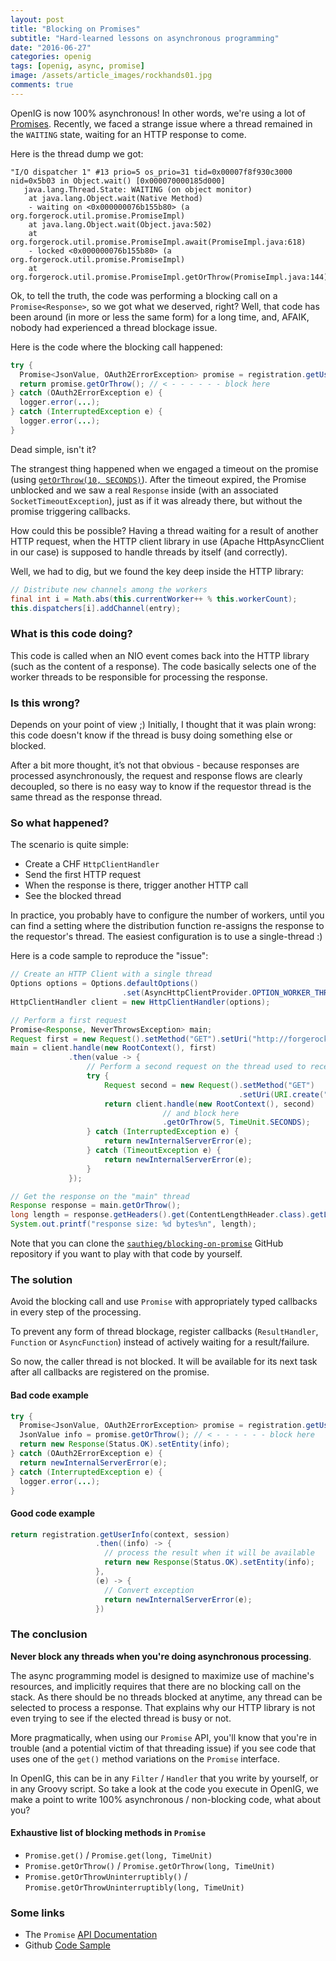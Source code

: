 ```yaml
---
layout: post
title: "Blocking on Promises"
subtitle: "Hard-learned lessons on asynchronous programming"
date: "2016-06-27"
categories: openig
tags: [openig, async, promise]
image: /assets/article_images/rockhands01.jpg
comments: true
---
```


OpenIG is now 100% asynchronous! In other words, we're using a lot of [Promises][promise-apidoc].
Recently, we faced a strange issue where a thread remained in the `WAITING`
state, waiting for an HTTP response to come.

<!-- more -->

Here is the thread dump we got:

~~~
"I/O dispatcher 1" #13 prio=5 os_prio=31 tid=0x00007f8f930c3000 nid=0x5b03 in Object.wait() [0x000070000185d000]
   java.lang.Thread.State: WAITING (on object monitor)
	at java.lang.Object.wait(Native Method)
	- waiting on <0x000000076b155b80> (a org.forgerock.util.promise.PromiseImpl)
	at java.lang.Object.wait(Object.java:502)
	at org.forgerock.util.promise.PromiseImpl.await(PromiseImpl.java:618)
	- locked <0x000000076b155b80> (a org.forgerock.util.promise.PromiseImpl)
	at org.forgerock.util.promise.PromiseImpl.getOrThrow(PromiseImpl.java:144)
~~~

Ok, to tell the truth, the code was performing a blocking call on a
`Promise<Response>`, so we got what we deserved, right? Well, that code has
been around (in more or less the same form) for a long time, and, AFAIK, nobody
had experienced a thread blockage issue.

Here is the code where the blocking call happened:

~~~java
try {
  Promise<JsonValue, OAuth2ErrorException> promise = registration.getUserInfo(context, session);
  return promise.getOrThrow(); // < - - - - - - block here
} catch (OAuth2ErrorException e) {
  logger.error(...);
} catch (InterruptedException e) {
  logger.error(...);
}
~~~

Dead simple, isn't it?

The strangest thing happened when we engaged a timeout on the promise
(using [`getOrThrow(10, SECONDS)`][get-or-throw]). After the timeout expired,
the Promise unblocked and we saw a real `Response` inside (with an associated `SocketTimeoutException`), just as if it was already there, but without the
promise triggering callbacks.

How could this be possible? Having a thread waiting for a result of another HTTP
request, when the HTTP client library in use (Apache HttpAsyncClient in our case)
is supposed to handle threads by itself (and correctly).

Well, we had to dig, but we found the key deep inside the HTTP library:

~~~java
// Distribute new channels among the workers
final int i = Math.abs(this.currentWorker++ % this.workerCount);
this.dispatchers[i].addChannel(entry);
~~~

### What is this code doing?

This code is called when an NIO event comes back into the HTTP library (such as
the content of a response). The code basically selects one of the worker threads
to be responsible for processing the response.

### Is this wrong?

Depends on your point of view ;) Initially, I thought that it was plain
wrong: this code doesn't know if the thread is busy doing something else or blocked.

After a bit more thought, it’s not that obvious - because responses are processed
asynchronously, the request and response flows are clearly decoupled, so there is
no easy way to know if the requestor thread is the same thread as the response thread.

### So what happened?

The scenario is quite simple:

* Create a CHF `HttpClientHandler`
* Send the first HTTP request
* When the response is there, trigger another HTTP call
* See the blocked thread

In practice, you probably have to configure the number of workers, until you can
find a setting where the distribution function re-assigns the response to the
requestor's thread. The easiest configuration is to use a single-thread :)

Here is a code sample to reproduce the "issue":

~~~java
// Create an HTTP Client with a single thread
Options options = Options.defaultOptions()
                         .set(AsyncHttpClientProvider.OPTION_WORKER_THREADS, 1);
HttpClientHandler client = new HttpClientHandler(options);

// Perform a first request
Promise<Response, NeverThrowsException> main;
Request first = new Request().setMethod("GET").setUri("http://forgerock.org");
main = client.handle(new RootContext(), first)
             .then(value -> {
                 // Perform a second request on the thread used to receive the response
                 try {
                     Request second = new Request().setMethod("GET")
                                                   .setUri(URI.create("http://www.apache.org"));
                     return client.handle(new RootContext(), second)
                                  // and block here
                                  .getOrThrow(5, TimeUnit.SECONDS);
                 } catch (InterruptedException e) {
                     return newInternalServerError(e);
                 } catch (TimeoutException e) {
                     return newInternalServerError(e);
                 }
             });

// Get the response on the "main" thread
Response response = main.getOrThrow();
long length = response.getHeaders().get(ContentLengthHeader.class).getLength();
System.out.printf("response size: %d bytes%n", length);
~~~

Note that you can clone the [`sauthieg/blocking-on-promise`][sample] GitHub
repository if you want to play with that code by yourself.

### The solution

Avoid the blocking call and use `Promise` with appropriately typed callbacks in
every step of the processing.

To prevent any form of thread blockage, register callbacks (`ResultHandler`,
`Function` or `AsyncFunction`) instead of actively waiting for a result/failure.

So now, the caller thread is not blocked. It will be available for its next
task after all callbacks are registered on the promise.

#### Bad code example

~~~java
try {
  Promise<JsonValue, OAuth2ErrorException> promise = registration.getUserInfo(context, session);
  JsonValue info = promise.getOrThrow(); // < - - - - - - block here
  return new Response(Status.OK).setEntity(info);
} catch (OAuth2ErrorException e) {
  return newInternalServerError(e);
} catch (InterruptedException e) {
  logger.error(...);
}
~~~

#### Good code example

~~~java
return registration.getUserInfo(context, session)
                   .then((info) -> {
                     // process the result when it will be available
                     return new Response(Status.OK).setEntity(info);
                   },
                   (e) -> {
                     // Convert exception
                     return newInternalServerError(e);
                   })
~~~

### The conclusion

**Never block any threads when you're doing asynchronous processing**.

The async programming model is designed to maximize use of machine's resources, and implicitly
requires that there are no blocking call on the stack. As there should be no threads
blocked at anytime, any thread can be selected to process a response. That explains
why our HTTP library is not even trying to see if the elected thread is busy or not.

More pragmatically, when using our `Promise` API, you'll know that you're in
trouble (and a potential victim of that threading issue) if you see code
that uses one of the `get()` method variations on the `Promise` interface.

In OpenIG, this can be in any `Filter` / `Handler` that you write by yourself, or
in any Groovy script. So take a look at the code you execute in OpenIG, we make a
point to write 100% asynchronous / non-blocking code, what about you?

#### Exhaustive list of blocking methods in `Promise`

* `Promise.get()` / `Promise.get(long, TimeUnit)`
* `Promise.getOrThrow()` / `Promise.getOrThrow(long, TimeUnit)`
* `Promise.getOrThrowUninterruptibly()` / `Promise.getOrThrowUninterruptibly(long, TimeUnit)`

### Some links

* The `Promise` [API Documentation][promise-apidoc]
* Github [Code Sample][sample]

[promise-apidoc]: https://backstage.forgerock.com/static/docs/openig/4/apidocs/org/forgerock/util/promise/package-summary.html
[get-or-throw]: https://backstage.forgerock.com/static/docs/openig/4/apidocs/org/forgerock/util/promise/Promise.html#getOrThrow(long,%20java.util.concurrent.TimeUnit)
[sample]: https://github.com/sauthieg/blocking-on-promise

